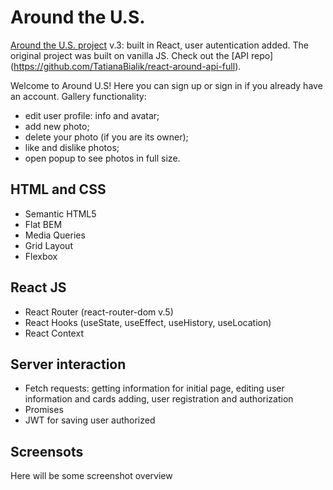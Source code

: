 # Around the U.S.

[Around the U.S. project](https://github.com/TatianaBialik/web_project_4) v.3: built in React, user autentication added. The original project was built on vanilla JS.
Check out the [API repo] (https://github.com/TatianaBialik/react-around-api-full).

Welcome to Around U.S! Here you can sign up or sign in if you already have an account.
Gallery functionality: 
* edit user profile: info and avatar;
* add new photo;
* delete your photo (if you are its owner);
* like and dislike photos;
* open popup to see photos in full size.

## HTML and CSS

* Semantic HTML5
* Flat BEM
* Media Queries
* Grid Layout
* Flexbox

## React JS

* React Router (react-router-dom v.5)
* React Hooks (useState, useEffect, useHistory, useLocation)
* React Context

## Server interaction

* Fetch requests: getting information for initial page, editing user information and cards adding, user registration and authorization
* Promises
* JWT for saving user authorized

## Screensots

Here will be some screenshot overview
